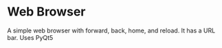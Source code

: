 # Web Browser
A simple web browser with forward, back, home, and reload. It has a URL bar. 
Uses PyQt5
